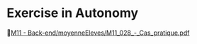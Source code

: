 # Exercise in Autonomy

📁[M11 - Back-end/moyenneEleves/M11_028_-_Cas_pratique.pdf](M11_028_-_Cas_pratique.pdf)

